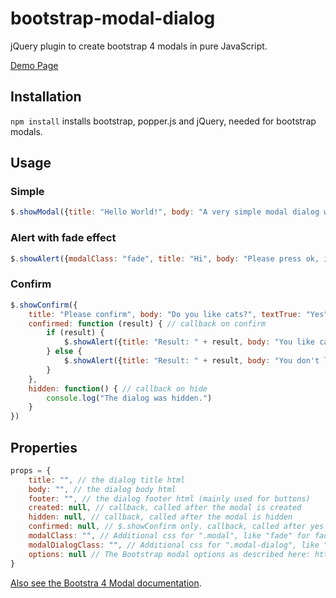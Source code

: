 # bootstrap-modal-dialog

jQuery plugin to create bootstrap 4 modals in pure JavaScript.

[Demo Page](https://shaack.com/projekte/bootstrap-show-modal)

## Installation

`npm install` installs bootstrap, popper.js and jQuery, needed for bootstrap modals.

## Usage

### Simple
```javascript
$.showModal({title: "Hello World!", body: "A very simple modal dialog without buttons."})
```

### Alert with fade effect
```javascript
$.showAlert({modalClass: "fade", title: "Hi", body: "Please press ok, if you like or dislike cookies."})
```

### Confirm
```javascript
$.showConfirm({
    title: "Please confirm", body: "Do you like cats?", textTrue: "Yes", textFalse: "No",
    confirmed: function (result) { // callback on confirm
        if (result) {
            $.showAlert({title: "Result: " + result, body: "You like cats."})
        } else {
            $.showAlert({title: "Result: " + result, body: "You don't like cats."})
        }
    },
    hidden: function() { // callback on hide
        console.log("The dialog was hidden.")
    }
})
```

## Properties

```javascript
props = {
    title: "", // the dialog title html
    body: "", // the dialog body html
    footer: "", // the dialog footer html (mainly used for buttons)
    created: null, // callback, called after the modal is created
    hidden: null, // callback, called after the modal is hidden 
    confirmed: null, // $.showConfirm only. callback, called after yes or no was pressed
    modalClass: "", // Additional css for ".modal", like "fade" for fade effect
    modalDialogClass: "", // Additional css for ".modal-dialog", like "modal-lg" or "modal-sm" for sizing
    options: null // The Bootstrap modal options as described here: https://getbootstrap.com/docs/4.0/components/modal/#options
}
```

[Also see the Bootstra 4 Modal documentation](https://getbootstrap.com/docs/4.0/components/modal/). 



